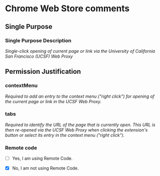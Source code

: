 # Chrome Web Store comments

## Single Purpose

### Single Purpose Description
_Single-click opening of current page or link via the University of California San Francisco (UCSF) Web Proxy_


## Permission Justification

### contextMenu

_Required to add an entry to the context menu ("right click") for opening of the current page or link in the UCSF Web Proxy._

### tabs

_Required to identify the URL of the page that is currently open. This URL is then re-opened via the UCSF Web Proxy when clicking the extension's button or select its entry in the context menu ("right click")._


### Remote code

* [ ] Yes, I am using Remote Code.
* [x] No, I am not using Remote Code.

